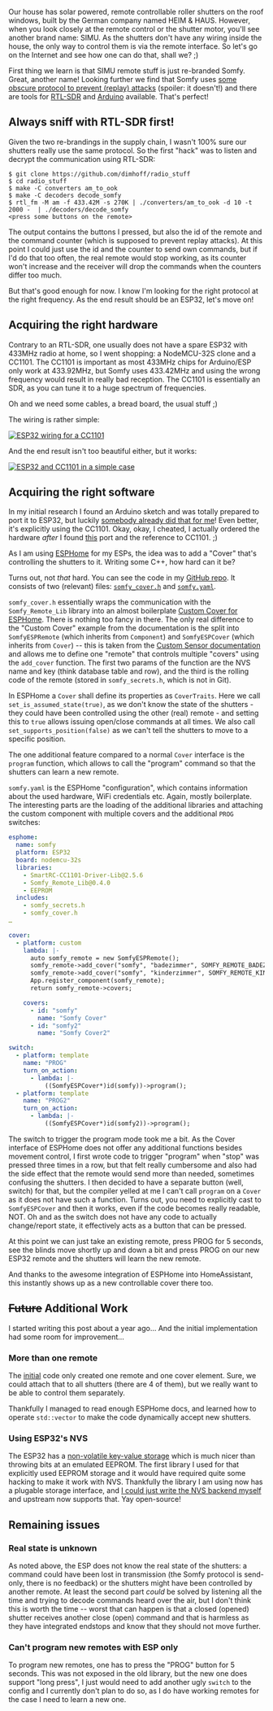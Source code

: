 <!--
.. title: Controlling Somfy roller shutters using an ESP32 and ESPHome
.. slug: controlling-somfy-roller-shutters-using-an-esp32-and-esphome
.. date: 2021-06-06 09:22:27 UTC
.. tags: english,planet-debian,hardware,home-automation
.. category: 
.. link: 
.. description: 
.. type: text
-->

Our house has solar powered, remote controllable roller shutters on the roof windows, built by the German company named HEIM & HAUS. However, when you look closely at the remote control or the shutter motor, you'll see another brand name: SIMU. As the shutters don't have any wiring inside the house, the only way to control them is via the remote interface. So let's go on the Internet and see how one can do that, shall we? ;)

First thing we learn is that SIMU remote stuff is just re-branded Somfy. Great, another name! Looking further we find that Somfy uses [some obscure protocol to prevent (replay) attacks](https://pushstack.wordpress.com/somfy-rts-protocol/) (spoiler: it doesn't!) and there are tools for [RTL-SDR](https://pushstack.wordpress.com/2014/05/17/somfy-rtl-sdr/) and [Arduino](https://github.com/Nickduino/Somfy_Remote) available. That's perfect!

## Always sniff with RTL-SDR first!

Given the two re-brandings in the supply chain, I wasn't 100% sure our shutters really use the same protocol. So the first "hack" was to listen and decrypt the communication using RTL-SDR:

```console
$ git clone https://github.com/dimhoff/radio_stuff
$ cd radio_stuff
$ make -C converters am_to_ook
$ make -C decoders decode_somfy
$ rtl_fm -M am -f 433.42M -s 270K | ./converters/am_to_ook -d 10 -t 2000 -  | ./decoders/decode_somfy
<press some buttons on the remote>
```

The output contains the buttons I pressed, but also the id of the remote and the command counter (which is supposed to prevent replay attacks). At this point I could just use the id and the counter to send own commands, but if I'd do that too often, the real remote would stop working, as its counter won't increase and the receiver will drop the commands when the counters differ too much.

But that's good enough for now. I know I'm looking for the right protocol at the right frequency. As the end result should be an ESP32, let's move on!

## Acquiring the right hardware

Contrary to an RTL-SDR, one usually does not have a spare ESP32 with 433MHz radio at home, so I went shopping: a NodeMCU-32S clone and a CC1101. The CC1101 is important as most 433MHz chips for Arduino/ESP only work at 433.92MHz, but Somfy uses 433.42MHz and using the wrong frequency would result in really bad reception. The CC1101 is essentially an SDR, as you can tune it to a huge spectrum of frequencies.

Oh and we need some cables, a bread board, the usual stuff ;)

The wiring is rather simple:

[![ESP32 wiring for a CC1101](https://raw.githubusercontent.com/LSatan/SmartRC-CC1101-Driver-Lib/50512abf62a4b86c457426f142ae05d1faff5aa3/img/Esp32_CC1101.png)](https://raw.githubusercontent.com/LSatan/SmartRC-CC1101-Driver-Lib/50512abf62a4b86c457426f142ae05d1faff5aa3/img/Esp32_CC1101.png)

And the end result isn't too beautiful either, but it works:

[![ESP32 and CC1101 in a simple case](/upload/esp32_cc1101.jpg)](/upload/esp32_cc1101.jpg)

## Acquiring the right software

In my initial research I found an Arduino sketch and was totally prepared to port it to ESP32, but luckily [somebody already did that for me](https://github.com/Legion2/Somfy_Remote_Lib)! Even better, it's explicitly using the CC1101. Okay, okay, I cheated, I actually ordered the hardware *after* I found [this](https://github.com/EinfachArne/Somfy_Remote) port and the reference to CC1101. ;)

As I am using [ESPHome](https://esphome.io) for my ESPs, the idea was to add a "Cover" that's controlling the shutters to it. Writing some C++, how hard can it be?

Turns out, not *that* hard. You can see the code in my [GitHub repo](https://github.com/evgeni/esphome-configs/). It consists of two (relevant) files: [`somfy_cover.h`](https://github.com/evgeni/esphome-configs/blob/devel/somfy_cover.h) and [`somfy.yaml`](https://github.com/evgeni/esphome-configs/blob/devel/somfy.yaml).

`somfy_cover.h` essentially wraps the communication with the `Somfy_Remote_Lib` library into an almost boilerplate [Custom Cover for ESPHome](https://esphome.io/components/cover/custom.html). There is nothing too fancy in there. The only real difference to the "Custom Cover" example from the documentation is the split into `SomfyESPRemote` (which inherits from `Component`) and `SomfyESPCover` (which inherits from `Cover`) -- this is taken from the [Custom Sensor documentation](https://esphome.io/components/sensor/custom.html#bonus-sensors-with-multiple-output-values) and allows me to define one "remote" that controls multiple "covers" using the `add_cover` function. The first two params of the function are the NVS name and key (think database table and row), and the third is the rolling code of the remote (stored in `somfy_secrets.h`, which is not in Git).

In ESPHome a `Cover` shall define its properties as `CoverTraits`. Here we call `set_is_assumed_state(true)`, as we don't know the state of the shutters - they could have been controlled using the other (real) remote - and setting this to `true` allows issuing open/close commands at all times. We also call `set_supports_position(false)` as we can't tell the shutters to move to a specific position.

The one additional feature compared to a normal `Cover` interface is the `program` function, which allows to call the "program" command so that the shutters can learn a new remote.

`somfy.yaml` is the ESPHome "configuration", which contains information about the used hardware, WiFi credentials etc. Again, mostly boilerplate. The interesting parts are the loading of the additional libraries and attaching the custom component with multiple covers and the additional `PROG` switches:

```yaml
esphome:
  name: somfy
  platform: ESP32
  board: nodemcu-32s
  libraries:
    - SmartRC-CC1101-Driver-Lib@2.5.6
    - Somfy_Remote_Lib@0.4.0
    - EEPROM
  includes:
    - somfy_secrets.h
    - somfy_cover.h
…

cover:
  - platform: custom
    lambda: |-
      auto somfy_remote = new SomfyESPRemote();
      somfy_remote->add_cover("somfy", "badezimmer", SOMFY_REMOTE_BADEZIMMER);
      somfy_remote->add_cover("somfy", "kinderzimmer", SOMFY_REMOTE_KINDERZIMMER);
      App.register_component(somfy_remote);
      return somfy_remote->covers;

    covers:
      - id: "somfy"
        name: "Somfy Cover"
      - id: "somfy2"
        name: "Somfy Cover2"

switch:
  - platform: template
    name: "PROG"
    turn_on_action:
      - lambda: |-
          ((SomfyESPCover*)id(somfy))->program();
  - platform: template
    name: "PROG2"
    turn_on_action:
      - lambda: |-
          ((SomfyESPCover*)id(somfy2))->program();
```

The switch to trigger the program mode took me a bit. As the Cover interface of ESPHome does not offer any additional functions besides movement control, I first wrote code to trigger "program" when "stop" was pressed three times in a row, but that felt really cumbersome and also had the side effect that the remote would send more than needed, sometimes confusing the shutters. I then decided to have a separate button (well, switch) for that, but the compiler yelled at me I can't call `program` on a `Cover` as it does not have such a function. Turns out, you need to explicitly cast to `SomfyESPCover` and then it works, even if the code becomes really readable, NOT. Oh and as the switch does not have any code to actually change/report state, it effectively acts as a button that can be pressed.

At this point we can just take an existing remote, press PROG for 5 seconds, see the blinds move shortly up and down a bit and press PROG on our new ESP32 remote and the shutters will learn the new remote.

And thanks to the awesome integration of ESPHome into HomeAssistant, this instantly shows up as a new controllable cover there too.

## ~~Future~~ Additional Work

I started writing this post about a year ago… And the initial implementation had some room for improvement…

### More than one remote

The [initial](https://github.com/evgeni/esphome-configs/blob/6ab67057d8bdd609e55c4f7ae593234f416c6119/somfy_cover.h) code only created one remote and one cover element. Sure, we could attach that to all shutters (there are 4 of them), but we really want to be able to control them separately.

Thankfully I managed to read enough ESPHome docs, and learned how to operate `std::vector` to make the code dynamically accept new shutters.

### Using ESP32's NVS

The ESP32 has a [non-volatile key-value storage](https://docs.espressif.com/projects/esp-idf/en/latest/esp32/api-reference/storage/nvs_flash.html) which is much nicer than throwing bits at an emulated EEPROM. The first library I used for that explicitly used EEPROM storage and it would have required quite some hacking to make it work with NVS. Thankfully the library I am using now has a plugable storage interface, and [I could just write the NVS backend myself](https://github.com/Legion2/Somfy_Remote_Lib/pull/8) and upstream now supports that. Yay open-source!

## Remaining issues

### Real state is unknown

As noted above, the ESP does not know the real state of the shutters: a command could have been lost in transmission (the Somfy protocol is send-only, there is no feedback) or the shutters might have been controlled by another remote. At least the second part *could* be solved by listening all the time and trying to decode commands heard over the air, but I don't think this is worth the time -- worst that can happen is that a closed (opened) shutter receives another close (open) command and that is harmless as they have integrated endstops and know that they should not move further.

### Can't program new remotes with ESP only

To program new remotes, one has to press the "PROG" button for 5 seconds. This was not exposed in the old library, but the new one does support "long press", I just would need to add another ugly `switch` to the config and I currently don't plan to do so, as I do have working remotes for the case I need to learn a new one.

